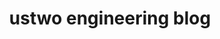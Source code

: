 ---
name: main
title: ustwo engineering blog
description: Blog with the latest thoughts, tutorials, and articles on technology from the engineering team at the award-winning product studio ustwo.
introTitle: What we're thinking about
introMore: The latest thoughts, tutorials, and articles on technology from the engineering team at ustwo
---